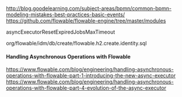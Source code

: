 http://blog.goodelearning.com/subject-areas/bpmn/common-bpmn-modeling-mistakes-best-practices-basic-events/
https://github.com/flowable/flowable-engine/tree/master/modules

asyncExecutorResetExpiredJobsMaxTimeout

org/flowable/idm/db/create/flowable.h2.create.identity.sql

#### Handling Asynchronous Operations with Flowable
https://www.flowable.com/blog/engineering/handling-asynchronous-operations-with-flowable-part-1-introducing-the-new-async-executor
https://www.flowable.com/blog/engineering/handling-asynchronous-operations-with-flowable-part-4-evolution-of-the-async-executor